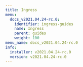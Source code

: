 ```yaml
---
title: Ingress
menu:
  docs_v2021.04.24-rc.0:
    identifier: ingress-guides
    name: Ingress
    parent: guides
    weight: 100
menu_name: docs_v2021.04.24-rc.0
info:
  installer: v2021.04.24-rc.0
  version: v2021.04.24-rc.0
---
```


